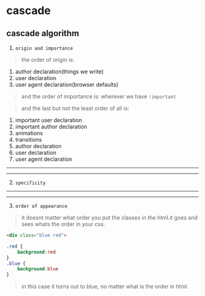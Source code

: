 # cascade
## cascade algorithm
1. `origin and importance`
> the order of origin is:
1. author declaration(things we write)
2. user declaration
3. user agent declaration(browser defaults)
> and the order of importance is:
wherever we have `!important`

>and the last but not the least order of all is:
1. important user declaration
2. important author declaration
3. animations
4. transitions
5. author declaration
6. user declaration
7. user agent declaration
<hr>
<hr>

2. `specificity`
<hr>
<hr>

3. `order of appearance`
> it doesnt matter what order you put the classes in the html.it goes and sees whats the order in your css.
```html
<div class="blue red">
```
```css
.red {
    background:red
}
.blue {
    background:blue
}
```
>in this case it turns out to blue, no matter what is the order in html.